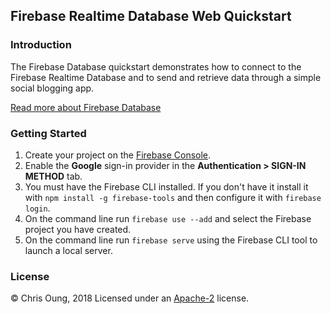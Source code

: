 Firebase Realtime Database Web Quickstart
------------------------------------------------

### Introduction

The Firebase Database quickstart demonstrates how to connect to the Firebase Realtime Database and
to send and retrieve data through a simple social blogging app. 

[Read more about Firebase Database](https://firebase.google.com/docs/database/)

### Getting Started

 1. Create your project on the [Firebase Console](https://console.firebase.google.com).
 1. Enable the **Google** sign-in provider in the **Authentication > SIGN-IN METHOD** tab.
 1. You must have the Firebase CLI installed. If you don't have it install it with `npm install -g firebase-tools` and then configure it with `firebase login`.
 1. On the command line run `firebase use --add` and select the Firebase project you have created.
 1. On the command line run `firebase serve` using the Firebase CLI tool to launch a local server.


### License

© Chris Oung, 2018 Licensed under an [Apache-2](https://github.com/chrisoung/firebase-realtime-database/blob/master/LICENSE) license.
